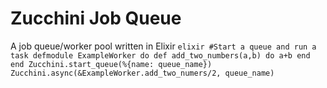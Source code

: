 # **Zucchini Job Queue**
A job queue/worker pool written in Elixir 
    ```elixir
	#Start a queue and run a task
    defmodule ExampleWorker do
	    def add_two_numbers(a,b) do
		    a+b
	    end
    end
    Zucchini.start_queue(%{name: queue_name})
    Zucchini.async(&ExampleWorker.add_two_numers/2, queue_name)
    ```